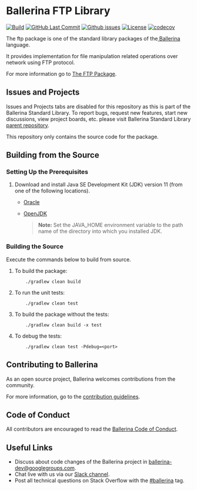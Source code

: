 Ballerina FTP Library
=====================

  [![Build](https://github.com/ballerina-platform/module-ballerina-ftp/workflows/Build/badge.svg)](https://github.com/ballerina-platform/module-ballerina-ftp/actions?query=workflow%3ABuild)
  [![GitHub Last Commit](https://img.shields.io/github/last-commit/ballerina-platform/module-ballerina-ftp.svg?label=Last%20Commit)](https://github.com/ballerina-platform/module-ballerina-ftp/commits/master)
  [![Github issues](https://img.shields.io/github/issues/ballerina-platform/ballerina-standard-library/module/ftp.svg?label=Open%20Issues)](https://github.com/ballerina-platform/ballerina-standard-library/labels/module%2Fftp)
  [![License](https://img.shields.io/badge/License-Apache%202.0-blue.svg)](https://opensource.org/licenses/Apache-2.0)
  [![codecov](https://codecov.io/gh/ballerina-platform/module-ballerina-ftp/branch/master/graph/badge.svg)](https://codecov.io/gh/ballerina-platform/module-ballerina-ftp)

The ftp package is one of the standard library packages of the<a target="_blank" href="https://ballerina.io/"> Ballerina</a> language.

It provides implementation for file manipulation related operations over network using FTP protocol.

For more information go to [The FTP Package](https://ballerina.io/learn/api-docs/ballerina/ftp/index.html).

## Issues and Projects 

Issues and Projects tabs are disabled for this repository as this is part of the Ballerina Standard Library. To report bugs, request new features, start new discussions, view project boards, etc. please visit Ballerina Standard Library [parent repository](https://github.com/ballerina-platform/ballerina-standard-library). 

This repository only contains the source code for the package.

## Building from the Source

### Setting Up the Prerequisites

1. Download and install Java SE Development Kit (JDK) version 11 (from one of the following locations).

   * [Oracle](https://www.oracle.com/java/technologies/javase-jdk11-downloads.html)

   * [OpenJDK](https://adoptopenjdk.net/)

        > **Note:** Set the JAVA_HOME environment variable to the path name of the directory into which you installed JDK.
     
### Building the Source

Execute the commands below to build from source.

1. To build the package:

    ```shell script
        ./gradlew clean build
    ```

2. To run the unit tests:

    ```shell script
        ./gradlew clean test
    ```

3. To build the package without the tests:

    ```shell script
        ./gradlew clean build -x test
    ```

4. To debug the tests:

    ```shell script
        ./gradlew clean test -Pdebug=<port>
    ```

## Contributing to Ballerina

As an open source project, Ballerina welcomes contributions from the community. 

For more information, go to the [contribution guidelines](https://github.com/ballerina-platform/ballerina-lang/blob/master/CONTRIBUTING.md).

## Code of Conduct

All contributors are encouraged to read the [Ballerina Code of Conduct](https://ballerina.io/code-of-conduct).

## Useful Links

* Discuss about code changes of the Ballerina project in [ballerina-dev@googlegroups.com](mailto:ballerina-dev@googlegroups.com).
* Chat live with us via our [Slack channel](https://ballerina.io/community/slack/).
* Post all technical questions on Stack Overflow with the [#ballerina](https://stackoverflow.com/questions/tagged/ballerina) tag.
